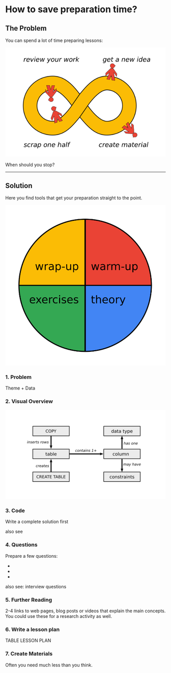 
# How to save preparation time?

## The Problem

You can spend a lot of time preparing lessons:

![preparing inifitely long](images/infinity.png)

When should you stop?

----

## Solution

Here you find tools that get your preparation straight to the point.

![](images/lesson_structure.png)

### 1. Problem

Theme + Data

### 2. Visual Overview

![concept map](images/concept_map.png)

### 3. Code

Write a complete solution first

also see [](engaging_coding_exercises.md)

### 4. Questions

Prepare a few questions:

*
*
*

also see: interview questions

### 5. Further Reading

2-4 links to web pages, blog posts or videos that explain the main concepts.
You could use these for a research activity as well.

### 6. Write a lesson plan

TABLE LESSON PLAN

### 7. Create Materials

Often you need much less than you think.
